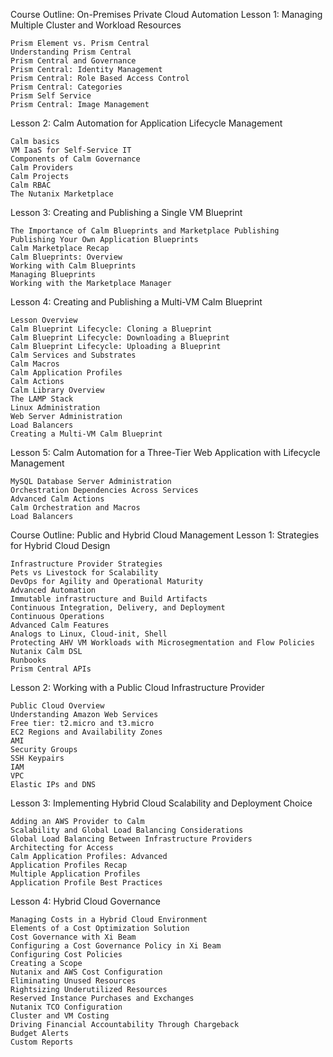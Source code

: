 Course Outline: On-Premises Private Cloud Automation
Lesson 1: Managing Multiple Cluster and Workload Resources

    Prism Element vs. Prism Central
    Understanding Prism Central
    Prism Central and Governance
    Prism Central: Identity Management
    Prism Central: Role Based Access Control
    Prism Central: Categories
    Prism Self Service
    Prism Central: Image Management

Lesson 2: Calm Automation for Application Lifecycle Management

    Calm basics
    VM IaaS for Self-Service IT
    Components of Calm Governance
    Calm Providers
    Calm Projects
    Calm RBAC
    The Nutanix Marketplace

Lesson 3: Creating and Publishing a Single VM Blueprint

    The Importance of Calm Blueprints and Marketplace Publishing
    Publishing Your Own Application Blueprints
    Calm Marketplace Recap
    Calm Blueprints: Overview
    Working with Calm Blueprints
    Managing Blueprints
    Working with the Marketplace Manager

Lesson 4: Creating and Publishing a Multi-VM Calm Blueprint

    Lesson Overview
    Calm Blueprint Lifecycle: Cloning a Blueprint
    Calm Blueprint Lifecycle: Downloading a Blueprint
    Calm Blueprint Lifecycle: Uploading a Blueprint
    Calm Services and Substrates
    Calm Macros
    Calm Application Profiles
    Calm Actions
    Calm Library Overview
    The LAMP Stack
    Linux Administration
    Web Server Administration
    Load Balancers
    Creating a Multi-VM Calm Blueprint

Lesson 5: Calm Automation for a Three-Tier Web Application with Lifecycle Management

    MySQL Database Server Administration
    Orchestration Dependencies Across Services
    Advanced Calm Actions
    Calm Orchestration and Macros
    Load Balancers

Course Outline: Public and Hybrid Cloud Management
Lesson 1: Strategies for Hybrid Cloud Design

    Infrastructure Provider Strategies
    Pets vs Livestock for Scalability
    DevOps for Agility and Operational Maturity
    Advanced Automation
    Immutable infrastructure and Build Artifacts
    Continuous Integration, Delivery, and Deployment
    Continuous Operations
    Advanced Calm Features
    Analogs to Linux, Cloud-init, Shell
    Protecting AHV VM Workloads with Microsegmentation and Flow Policies
    Nutanix Calm DSL
    Runbooks
    Prism Central APIs

Lesson 2: Working with a Public Cloud Infrastructure Provider

    Public Cloud Overview
    Understanding Amazon Web Services
    Free tier: t2.micro and t3.micro
    EC2 Regions and Availability Zones
    AMI
    Security Groups
    SSH Keypairs
    IAM
    VPC
    Elastic IPs and DNS

Lesson 3: Implementing Hybrid Cloud Scalability and Deployment Choice

    Adding an AWS Provider to Calm
    Scalability and Global Load Balancing Considerations
    Global Load Balancing Between Infrastructure Providers
    Architecting for Access
    Calm Application Profiles: Advanced
    Application Profiles Recap
    Multiple Application Profiles
    Application Profile Best Practices

Lesson 4: Hybrid Cloud Governance

    Managing Costs in a Hybrid Cloud Environment
    Elements of a Cost Optimization Solution
    Cost Governance with Xi Beam
    Configuring a Cost Governance Policy in Xi Beam
    Configuring Cost Policies
    Creating a Scope
    Nutanix and AWS Cost Configuration
    Eliminating Unused Resources
    Rightsizing Underutilized Resources
    Reserved Instance Purchases and Exchanges
    Nutanix TCO Configuration
    Cluster and VM Costing
    Driving Financial Accountability Through Chargeback
    Budget Alerts
    Custom Reports

